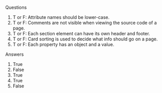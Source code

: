 Questions
1. T or F:  Attribute names should be lower-case.
2. T or F:  Comments are not visible when viewing the source code of a page.
3. T or F:  Each section element can have its own header and footer.
4. T or F:  Card sorting is used to decide what info should go on a page.
5. T or F:  Each property has an object and a value.









Answers
1. True
2. False
3. True
4. True
5. False
